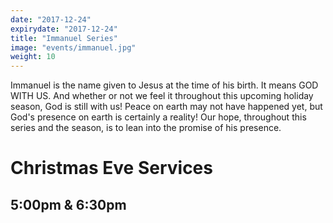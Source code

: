 ```yaml
---
date: "2017-12-24"
expirydate: "2017-12-24"
title: "Immanuel Series"
image: "events/immanuel.jpg"
weight: 10
---
```


Immanuel is the name given to Jesus at the time of his birth. It means GOD WITH US. And whether or not we feel it throughout this upcoming holiday season, God is still with us! Peace on earth may not have happened yet, but God's presence on earth is certainly a reality! Our hope, throughout this series and the season, is to lean into the promise of his presence. 

<h1>Christmas Eve Services</h1>
<h2>5:00pm & 6:30pm</h2>
